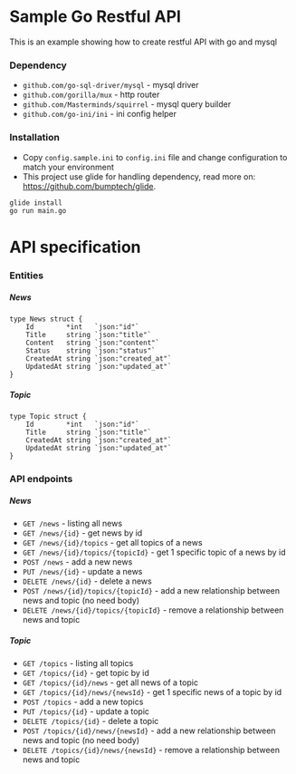 # Sample Go Restful API
This is an example showing how to create restful API with go and mysql

### Dependency
- `github.com/go-sql-driver/mysql` - mysql driver
- `github.com/gorilla/mux` - http router
- `github.com/Masterminds/squirrel` - mysql query builder
- `github.com/go-ini/ini` - ini config helper

### Installation
- Copy `config.sample.ini` to `config.ini` file and change configuration to match your environment
- This project use glide for handling dependency, read more on: https://github.com/bumptech/glide.
```bash
glide install
go run main.go
```

# API specification
### Entities

##### News
```
type News struct {
	Id        *int   `json:"id"`
	Title     string `json:"title"`
	Content   string `json:"content"`
	Status    string `json:"status"`
	CreatedAt string `json:"created_at"`
	UpdatedAt string `json:"updated_at"`
}
```

##### Topic
```
type Topic struct {
	Id        *int   `json:"id"`
	Title     string `json:"title"`
	CreatedAt string `json:"created_at"`
	UpdatedAt string `json:"updated_at"`
}
```

### API endpoints

##### News

- `GET /news` - listing all news
- `GET /news/{id}` - get news by id
- `GET /news/{id}/topics` - get all topics of a news
- `GET /news/{id}/topics/{topicId}` - get 1 specific topic of a news by id
- `POST /news` - add a new news
- `PUT /news/{id}` - update a news
- `DELETE /news/{id}` - delete a news
- `POST /news/{id}/topics/{topicId}` - add a new relationship between news and topic (no need body)
- `DELETE /news/{id}/topics/{topicId}` - remove a relationship between news and topic

##### Topic

- `GET /topics` - listing all topics
- `GET /topics/{id}` - get topic by id
- `GET /topics/{id}/news` - get all news of a topic
- `GET /topics/{id}/news/{newsId}` - get 1 specific news of a topic by id
- `POST /topics` - add a new topics
- `PUT /topics/{id}` - update a topic
- `DELETE /topics/{id}` - delete a topic
- `POST /topics/{id}/news/{newsId}` - add a new relationship between news and topic (no need body)
- `DELETE /topics/{id}/news/{newsId}` - remove a relationship between news and topic
